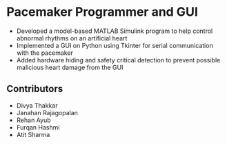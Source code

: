 # Pacemaker Programmer and GUI
- Developed a model-based MATLAB Simulink program to help control abnormal rhythms on an artificial heart
- Implemented a GUI on Python using Tkinter for serial communication with the pacemaker
- Added hardware hiding and safety critical detection to prevent possible malicious heart damage from the GUI

## Contributors
- Divya Thakkar
- Janahan Rajagopalan
- Rehan Ayub
- Furqan Hashmi
- Atit Sharma
